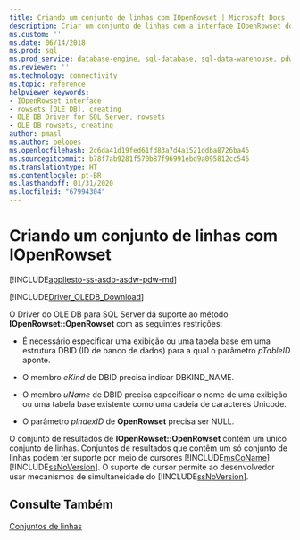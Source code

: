 ```yaml
---
title: Criando um conjunto de linhas com IOpenRowset | Microsoft Docs
description: Criar um conjunto de linhas com a interface IOpenRowset do Driver do OLE DB para SQL Server
ms.custom: ''
ms.date: 06/14/2018
ms.prod: sql
ms.prod_service: database-engine, sql-database, sql-data-warehouse, pdw
ms.reviewer: ''
ms.technology: connectivity
ms.topic: reference
helpviewer_keywords:
- IOpenRowset interface
- rowsets [OLE DB], creating
- OLE DB Driver for SQL Server, rowsets
- OLE DB rowsets, creating
author: pmasl
ms.author: pelopes
ms.openlocfilehash: 2c6da41d19fed61fd83a7d4a1521ddba8726ba46
ms.sourcegitcommit: b78f7ab9281f570b87f96991ebd9a095812cc546
ms.translationtype: HT
ms.contentlocale: pt-BR
ms.lasthandoff: 01/31/2020
ms.locfileid: "67994304"
---
```

# <a name="creating-a-rowset-with-iopenrowset"></a>Criando um conjunto de linhas com IOpenRowset
[!INCLUDE[appliesto-ss-asdb-asdw-pdw-md](../../../includes/appliesto-ss-asdb-asdw-pdw-md.md)]

[!INCLUDE[Driver_OLEDB_Download](../../../includes/driver_oledb_download.md)]

  O Driver do OLE DB para SQL Server dá suporte ao método **IOpenRowset::OpenRowset** com as seguintes restrições:  
  
-   É necessário especificar uma exibição ou uma tabela base em uma estrutura DBID (ID de banco de dados) para a qual o parâmetro *pTableID* aponte.  
  
-   O membro *eKind* de DBID precisa indicar DBKIND_NAME.  
  
-   O membro *uName* de DBID precisa especificar o nome de uma exibição ou uma tabela base existente como uma cadeia de caracteres Unicode.  
  
-   O parâmetro *pIndexID* de **OpenRowset** precisa ser NULL.  
  
 O conjunto de resultados de **IOpenRowset::OpenRowset** contém um único conjunto de linhas. Conjuntos de resultados que contêm um só conjunto de linhas podem ter suporte por meio de cursores [!INCLUDE[msCoName](../../../includes/msconame-md.md)] [!INCLUDE[ssNoVersion](../../../includes/ssnoversion-md.md)]. O suporte de cursor permite ao desenvolvedor usar mecanismos de simultaneidade do [!INCLUDE[ssNoVersion](../../../includes/ssnoversion-md.md)].  
  
## <a name="see-also"></a>Consulte Também  
 [Conjuntos de linhas](../../oledb/ole-db-rowsets/rowsets.md)  
  
  
